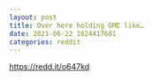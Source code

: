 ```yaml
--- 
layout: post 
title: Over here holding GME like… 
date: 2021-06-22 1624417601 
categories: reddit 
--- 
```

https://redd.it/o647kd